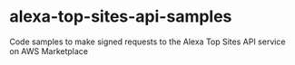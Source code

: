 # alexa-top-sites-api-samples
Code samples to make signed requests to the Alexa Top Sites API service on AWS Marketplace
